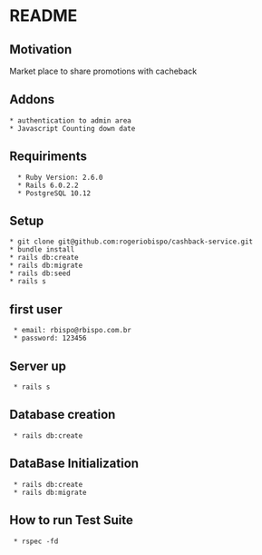 # README

## Motivation
  Market place to share promotions with cacheback

## Addons
    * authentication to admin area
    * Javascript Counting down date 
    
## Requiriments
      * Ruby Version: 2.6.0
      * Rails 6.0.2.2
      * PostgreSQL 10.12


## Setup
    * git clone git@github.com:rogeriobispo/cashback-service.git
    * bundle install
    * rails db:create
    * rails db:migrate
    * rails db:seed
    * rails s 
 
 ## first user
     * email: rbispo@rbispo.com.br
 	 * password: 123456
 	 
 ## Server up
     * rails s
 
 ## Database creation
     * rails db:create
 
 ## DataBase Initialization
     * rails db:create
     * rails db:migrate
 
 ## How to run Test Suite
     * rspec -fd
 